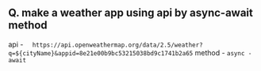 ## Q. make a weather app using api by async-await method

api -
`   https://api.openweathermap.org/data/2.5/weather?q=${cityName}&appid=8e21e00b9bc53215038bd9c1741b2a65
  `
method -
`async - await`
